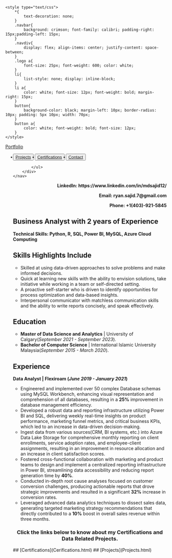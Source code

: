 <html>
<head>
	<meta charset="utf-8">
	<meta name="viewport" content="width=device-width, initial-scale=1">
	
	<style type="text/css">
		*{
			text-decoration: none;
		}
		.navbar{
			background: crimson; font-family: calibri; padding-right: 15px;padding-left: 15px;
		}
		.navdiv{
			display: flex; align-items: center; justify-content: space-between;
		}
		.logo a{
			font-size: 25px; font-weight: 600; color: white;
		}
		li{
			list-style: none; display: inline-block;
		}
		li a{
			color: white; font-size: 12px; font-weight: bold; margin-right: 15px;
		}
		button{
			background-color: black; margin-left: 10px; border-radius: 10px; padding: 5px 10px; width: 70px;
		}
		button a{
			color: white; font-weight: bold; font-size: 12px;
		}
	</style>
</head>
<body>
	<nav class="navbar">
		<div class="navdiv">
			<div class="logo"><a href="#">Portfolio</a> </div>
			<ul>
				<button><li><a href="Projects.html">Projects</a></li></button>
				<button><li><a href="Cerifications.html">Certifications</a></li></button>
				<button><li><a href="#">Contact</a></li></button>
				
			</ul>
		</div>
	</nav>
</body>
</html>
<p align="right"><b>LinkedIn: https://www.linkedin.com/in/mdsajid12/  </b></p>
<p align="right"><b>Email: ryan.sajid.7@gmail.com</b></p>
<p align="right"><b>Phone: +1(403)-921-5845</b></p>

## Business Analyst with 2 years of Experience
**Technical Skills: Python, R, SQL, Power BI, MySQL, Azure Cloud Computing**

## Skills Highlights Include
- Skilled at using data-driven approaches to solve problems and make informed decisions.
- Quick at learning new skills with the ability to envision solutions, take initiative while working in a team or self-directed setting.
- A proactive self-starter who is driven to identify opportunities for process optimization and data-based insights.
- Interpersonal communicator with matchless communication skills and the ability to write reports concisely, and speak effectively.
  
## Education 
- <b>Master of Data Science and Analytics</b>     |     University of Calgary(_September 2021 - September 2023_).
- <b>Bachelor of Computer Science</b>    |    International Islamic University Malaysia(_September 2015 - March 2020_).

## Experience
<b>Data Analyst | Flexiroam (_June 2019 - January 2021_)</b>
- Engineered and implemented over 50 complex Database schemas using MySQL Workbench, enhancing visual representation and comprehension of all databases, resulting in a **25%** improvement in database management efficiency.
- Developed a robust data and reporting infrastructure utilizing Power BI and SQL, delivering weekly real-time insights on product performance, marketing funnel metrics, and critical business KPIs, which led to an increase in data-driven decision-making.
- Ingest data from various sources(CRM, BI systems, etc.) into Azure Data Lake Storage for comprehensive monthly reporting on client enrollments, service adoption rates, and employee-client assignments, resulting in an improvement in resource allocation and an increase in client satisfaction scores.
- Fostered cross-functional collaboration with marketing and product teams to design and implement a centralized reporting infrastructure in Power BI, streamlining data accessibility and reducing report generation time by **40%**.
- Conducted in-depth root cause analyses focused on customer conversion challenges, producing actionable reports that drove strategic improvements and resulted in a significant **32%** increase in conversion rates.
-  Leveraged advanced data analytics techniques to dissect sales data, generating targeted marketing strategy recommendations that directly contributed to a **10%** boost in overall sales revenue within three months.
<h3 align="center">Click the links below to know about my Certifications and Data Related Projects.</h3>
## [Certifications](Cerifications.html)
## [Projects](Projects.html)












